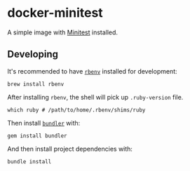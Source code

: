 # docker-minitest

A simple image with [Minitest](https://github.com/seattlerb/minitest) installed.

## Developing

It's recommended to have [`rbenv`](https://github.com/rbenv/rbenv) installed for development:

```
brew install rbenv
```

After installing `rbenv`, the shell will pick up `.ruby-version` file.

```
which ruby # /path/to/home/.rbenv/shims/ruby
```

Then install [`bundler`](http://bundler.io/) with:

```
gem install bundler
```

And then install project dependencies with:

```
bundle install
```
